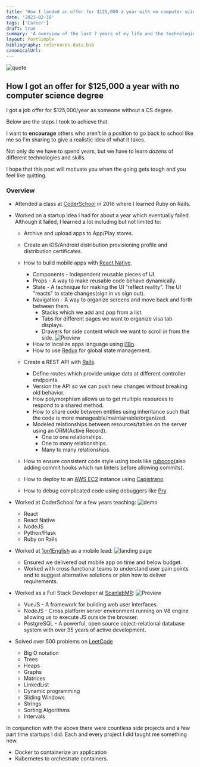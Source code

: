 ```yaml
---
title: 'How I landed an offer for $125,000 a year with no computer science degree'
date: '2023-02-10'
tags: ['Career']
draft: true
summary: 'A overview of the last 7 years of my life and the technologies/skills Ive learned and things Ive done to get a $125,000 a year offer'
layout: PostSimple
bibliography: references-data.bib
canonicalUrl:
---
```


![quote](https://quotefancy.com/media/wallpaper/3840x2160/16857-Seneca-Quote-Luck-is-what-happens-when-preparation-meets.jpg)

## How I got an offer for $125,000 a year with no computer science degree

I got a job offer for $125,000/year as someone without a CS degree.

Below are the steps I took to achieve that.

I want to **encourage** others who aren't in a position to go back to school
like me so I'm sharing to give a realistic idea of what it takes.

Not only do we have to spend years, but we have to learn _dozens_ of different technologies
and skills.

I hope that this post will motivate you when the going gets tough and you feel
like quitting.

### Overview

- Attended a class at [CoderSchool](https://coderschool.vn/) in 2016 where I
  learned Ruby on Rails.
- Worked on a startup idea I had for about a year which eventually failed.
  Although it failed, I learned a lot including but not limited to:

  - Archive and upload apps to App/Play stores.
  - Create an iOS/Android distribution provisioning profile and distribution certificates.
  - How to build mobile apps with [React Native](https://reactnative.dev/).

    - Components - Independent reusable pieces of UI.
    - Props - A way to make reusable code behave dynamically.
    - State - A technique for making the UI “reflect reality”. The UI "reacts" to state changes(sign in vs sign out).
    - Navigation - A way to organize screens and move back and forth between them.
      - Stacks which we add and pop from a list.
      - Tabs for different pages we want to organize visa tab displays.
      - Drawers for side content which we want to scroll in from the side.
        ![Preview](https://i.imgur.com/jXq0pT5.png)
    - How to localize apps language using [i18n](https://www.npmjs.com/package/react-native-i18n).
    - How to use [Redux](https://redux.js.org/) for global state management.

  - Create a REST API with [Rails](https://rubyonrails.org/).
    - Define routes which provide unique data at different controller endpoints.
    - Version the API so we can push new changes without breaking old behavior.
    - How polymorphism allows us to get multiple resources to respond to a shared method.
    - How to share code between entities using inheritance such that the code is
      more manageable/maintainable/organized.
    - Modeled relationships between resources/tables on the server using an ORM(Active Record).
      - One to one relationships.
      - One to many relationships.
      - Many to many relationships.
  - How to ensure consistent code style using tools like [rubocop](https://github.com/rubocop/rubocop)(also adding commit hooks which run linters before allowing commits).
  - How to deploy to an [AWS EC2](https://aws.amazon.com/pm/ec2/?trk=36c6da98-7b20-48fa-8225-4784bced9843&sc_channel=ps&s_kwcid=AL!4422!3!467723097970!e!!g!!aws%20ec2&ef_id=CjwKCAiA85efBhBbEiwAD7oLQIDvHU0jYVpArJ1_WM-Wk4t2YjDvnsb_N34LSb0ewjCpnXWg65puSBoCilMQAvD_BwE:G:s&s_kwcid=AL!4422!3!467723097970!e!!g!!aws%20ec2) instance using [Capistrano](https://github.com/capistrano/capistrano).
  - How to debug complicated code using debuggers like [Pry](https://github.com/pry/pry).

- Worked at CoderSchool for a few years teaching:
  ![demo](https://i.imgur.com/9j8CB7B.png)

  - React
  - React Native
  - NodeJS
  - Python/Flask
  - Ruby on Rails

- Worked at [1on1English](https://thelearningos.com/) as a mobile lead:
  ![landing page](https://i.imgur.com/KpxfSpK.png)

  - Ensured we delivered out mobile app on time and below budget.
  - Worked with cross functional teams to understand user pain points and to
    suggest alternative solutions or plan how to deliver requirements.

- Worked as a Full Stack Developer at [ScanlabMR](https://scanlabmr.com/):
  ![Preview](https://i.imgur.com/7Xk4Hrw.png)

  - VueJS - A framework for building web user interfaces.
  - NodeJS - Cross platform server environment running on V8 engine allowing us
    to execute JS outside the browser.
  - PostgreSQL - A powerful, open source object-relational database system with
    over 35 years of active development.

- Solved over 500 problems on [LeetCode](https://leetcode.com/)
  - Big O notation
  - Trees
  - Heaps
  - Graphs
  - Matrices
  - LinkedList
  - Dynamic programming
  - Sliding Windows
  - Strings
  - Sorting Algorithms
  - Intervals

In conjunction with the above there were countless side projects and a few part
time startups I did. Each and every project I did taught me something new.

- Docker to containerize an application
- Kubernetes to orchestrate containers.
